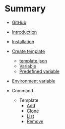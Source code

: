 # Summary

* [GitHub](https://github.com/flintbox/Flint)


* [Introduction](README.md)
* [Installation](INSTALLATION.md)
* [Create template](CREATE-TEMPLATE.md)
  * [template.json](TEMPLATE-JSON.md)
  * [Variable](VARIABLE.md)
  * [Predefined variable](PREDEFINED-VARIABLE.md)
* [Environment variable](ENVIRONMENT-VARIABLE.md)
* Command
  * Template
    * [Add](TEMPLATE-ADD.md)
    * [Clone](TEMPLATE-CLONE.md)
    * [List](TEMPLATE-LIST.md)
    * [Remove](TEMPLATE-REMOVE.md)
